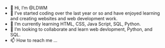 - 👋 Hi, I’m @LDWM
- 👀 I’ve started coding over the last year or so and have enjoyed learning and creating websites and web development work.
- 🌱 I’m currently learning HTML, CSS, Java Script, SQL, Python.
- 💞️ I’m looking to collaborate and learn web devlopment, Python, and SQL.
- 📫 How to reach me ...

<!---
LDWM/LDWM is a ✨ special ✨ repository because its `README.md` (this file) appears on your GitHub profile.
You can click the Preview link to take a look at your changes.
--->

